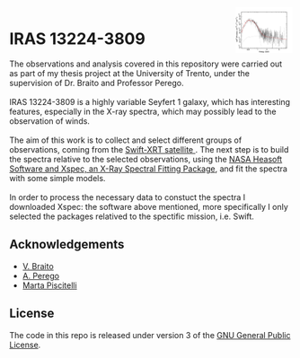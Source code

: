 <img align="right" width=20% src="logo.gif" />


# IRAS 13224-3809
The observations and analysis covered in this repository were carried out as part of my thesis project at the University of Trento, under the supervision of Dr. Braito and Professor Perego.\
\
IRAS 13224-3809 is a highly variable Seyfert 1 galaxy, which has interesting features, especially in the X-ray spectra, which may possibly lead to the observation of winds.\
\
The aim of this work is to collect and select different groups of observations, coming from the [Swift-XRT satellite ](https://www.swift.ac.uk/user_objects/). The next step is to build the spectra relative to the selected observations, using the [NASA Heasoft Software and Xspec, an X-Ray Spectral Fitting Package](https://heasarc.gsfc.nasa.gov/docs/software/lheasoft/download.html),  and fit the spectra with some simple models.
\
\
In order to process the necessary data to constuct the spectra I downloaded Xspec: the software above mentioned, more specifically I only selected the packages relatived to the spectific mission, i.e. Swift.


## Acknowledgements
- [V. Braito](https://www.researchgate.net/scientific-contributions/Valentina-Braito-2006816678) 
- [A. Perego](http://www.albinoperego.eu)
- [Marta Piscitelli](https://github.com/martapisci/martapisci)

## License
The code in this repo is released under version 3 of the [GNU General Public License](https://www.gnu.org/licenses/gpl-3.0.html).



